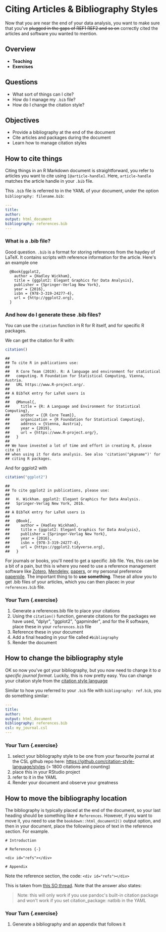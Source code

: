 # Citing Articles & Bibliography Styles

Now that you are near the end of your data analysis, you want to make sure that you've ~~plugged in the gaps of REF1 REF2 and so on~~ correctly cited the articles and software you wanted to mention.

## Overview

* **Teaching**
* **Exercises**

## Questions

* What sort of things can I cite?
* How do I manage my `.bib` file?
* How do I change the citation style?

## Objectives

* Provide a bibliography at the end of the document
* Cite articles and packages during the document
* Learn how to manage citation styles

## How to cite things

Citing things in an R Markdown document is straightforward, you refer to articles you want to cite using `[@article-handle]`. Here, `article-handle` matches the article handle in your `.bib` file.

This `.bib` file is referred to in the YAML of your document, under the option `bibliography: filename.bib`:

```YAML
---
title: 
author:
output: html_document
bibliography: references.bib
---
```

### What is a .bib file?

Good question. `.bib` is a format for storing references from the haydey of LaTeX. It contains scripts with reference information for the article. Here's an example one

```
  @Book{ggplot2,
    author = {Hadley Wickham},
    title = {ggplot2: Elegant Graphics for Data Analysis},
    publisher = {Springer-Verlag New York},
    year = {2016},
    isbn = {978-3-319-24277-4},
    url = {http://ggplot2.org},
  }
```

### And how do I generate these .bib files?

You can use the `citation` function in R for R itself, and for specific R packages.

We can get the citation for R with:


```r
citation()
```

```
## 
## To cite R in publications use:
## 
##   R Core Team (2019). R: A language and environment for statistical
##   computing. R Foundation for Statistical Computing, Vienna, Austria.
##   URL https://www.R-project.org/.
## 
## A BibTeX entry for LaTeX users is
## 
##   @Manual{,
##     title = {R: A Language and Environment for Statistical Computing},
##     author = {{R Core Team}},
##     organization = {R Foundation for Statistical Computing},
##     address = {Vienna, Austria},
##     year = {2019},
##     url = {https://www.R-project.org/},
##   }
## 
## We have invested a lot of time and effort in creating R, please cite it
## when using it for data analysis. See also 'citation("pkgname")' for
## citing R packages.
```

And for ggplot2 with


```r
citation("ggplot2")
```

```
## 
## To cite ggplot2 in publications, please use:
## 
##   H. Wickham. ggplot2: Elegant Graphics for Data Analysis.
##   Springer-Verlag New York, 2016.
## 
## A BibTeX entry for LaTeX users is
## 
##   @Book{,
##     author = {Hadley Wickham},
##     title = {ggplot2: Elegant Graphics for Data Analysis},
##     publisher = {Springer-Verlag New York},
##     year = {2016},
##     isbn = {978-3-319-24277-4},
##     url = {https://ggplot2.tidyverse.org},
##   }
```

For journals or books, you'll need to get a specific .bib file. Yes, this can be a bit of a pain, but this is where you need to use a reference management software like [Zotero](https://www.zotero.org/), [Mendeley](https://www.mendeley.com/download-desktop/), [papers](https://www.papersapp.com/), or my personal preference [paperpile](https://paperpile.com/). The important thing to to **use something**. These all allow you to get .bib files of your articles, which you can then placec in your `references.bib` file.
  
### Your Turn {.exercise}

1. Generate a references.bib file to place your citations
1. Using the `citation()` function, generate citations for the packages we have used, "dplyr", "ggplot2", "gapminder", and for the R software, place these in your `references.bib` file
1. Reference these in your document
1. Add a final heading in your file called `#bibliography`
1. Render the document

## How to change the bibliography style

OK so now you've got your bibliography, but you now need to change it to _a specific journal format_. Luckily, this is now pretty easy. You can change your citation style from the [citation style language](https://citationstyles.org/)

Similar to how you referred to your `.bib` file with `bibliography: ref.bib`, you do something similar:

```YAML
---
title:
author:
output: html_document
bibliography: references.bib
csl: my_journal.csl
---
```

### Your Turn {.exercise}

1. select your bibliography style to be one from your favourite journal at the CSL github repo here: https://github.com/citation-style-language/styles (> 1800 citations and counting)
1. place this in your RStudio project
1. refer to it in the YAML
1. Render your document and observe your greatness

## How to move the bibliography location

The bibliography is typically placed at the end of the document, so your last heading should be something like `# References`. However, if you want to move it, you need to use the `bookdown::html_document2()` output option, and then in your document, place the following piece of text in the reference section. For example.

```
# Introduction

# References {-}

<div id="refs"></div>

# Appendix
```

Note the reference section, the code: `<div id="refs"></div>`


This is taken from [this SO thread](https://stackoverflow.com/questions/51335125/adding-figures-and-tables-after-bibliography-in-rmarkdown?noredirect=1&lq=1). Note that the answer also states: 

> Note: this will only work if you use pandoc's built-in citation package and won't work if you set citation_package: natbib in the YAML

### Your Turn {.exercise}

1. Generate a bibliography and an appendix that follows it

